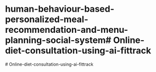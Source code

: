 # human-behaviour-based-personalized-meal-recommendation-and-menu-planning-social-system#   O n l i n e - d i e t - c o n s u l t a t i o n - u s i n g - a i - f i t t r a c k  
 #   O n l i n e - d i e t - c o n s u l t a t i o n - u s i n g - a i - f i t t r a c k  
 